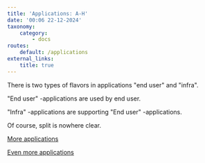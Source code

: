 ```yaml
---
title: 'Applications: A-H'
date: '00:06 22-12-2024'
taxonomy:
    category:
        - docs
routes:
    default: /applications
external_links:
    title: true
---
```


There is two types of flavors in applications "end user" and "infra".

"End user" -applications are used by end user.

"Infra" -applications are supporting "End user" -applications.

Of course, split is nowhere clear.

[More applications](/applications-2)

[Even more applications](/applications-3)